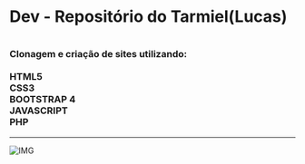 <h1>Dev - Repositório do Tarmiel(Lucas)<h1>
<h3>Clonagem e criação de sites utilizando: 
  <br><br>HTML5<br>CSS3<br>BOOTSTRAP 4<br>JAVASCRIPT<br>PHP<br></h3>
<hr>

![IMG](https://dkrn4sk0rn31v.cloudfront.net/2018/01/17135411/html.png)
